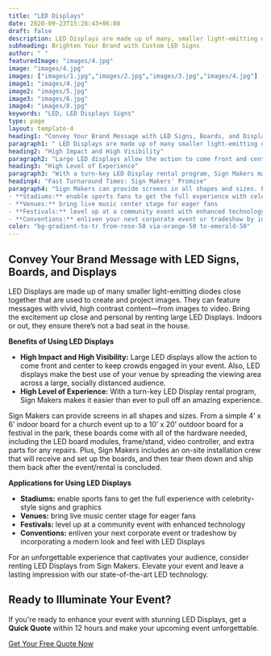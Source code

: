 ```yaml
---
title: "LED Displays"
date: 2020-09-23T15:28:43+06:00
draft: false
description: LED Displays are made up of many, smaller light-emitting diodes close together that are used to create and project images. They can feature messages with vivid, high contrast content—from images to video.
subheading: Brighten Your Brand with Custom LED Signs
author: " "
featuredImage: "images/4.jpg"
image: "images/4.jpg"
images: ["images/1.jpg","images/2.jpg","images/3.jpg","images/4.jpg"]
image1: "images/4.jpg"
image2: "images/5.jpg"
image3: "images/6.jpg"
image4: "images/8.jpg" 
keywords: "LED, LED Displays Signs"
type: page
layout: template-4
heading1: "Convey Your Brand Message with LED Signs, Boards, and Displays"
paragraph1: " LED Displays are made up of many smaller light-emitting diodes close together that are used to create and project images. They can feature messages with vivid, high contrast content—from images to video. Bring the excitement up close and personal by renting large LED Displays. Indoors or out, they ensure there’s not a bad seat in the house. "
heading2: "High Impact and High Visibility"
paragraph2: "Large LED displays allow the action to come front and center to keep crowds engaged in your event. Also, LED displays make the best use of your venue by spreading the viewing area across a large, socially distanced audience."
heading3: "High Level of Experience"
paragraph3: "With a turn-key LED Display rental program, Sign Makers makes it easier than ever to pull off an amazing experience."
heading4: "Fast Turnaround Times: Sign Makers' Promise"
paragraph4: "Sign Makers can provide screens in all shapes and sizes. From a simple 4’ x 6’ indoor board for a church event up to a 10’ x 20’ outdoor board for a festival in the park, these boards come with all of the hardware needed, including the LED board modules, frame/stand, video controller, and extra parts for any repairs. Plus, Sign Makers includes an on-site installation crew that will receive and set up the boards, and then tear them down and ship them back after the event/rental is concluded.Applications for Using LED Displays
- **Stadiums:** enable sports fans to get the full experience with celebrity-style signs and graphics
- **Venues:** bring live music center stage for eager fans
- **Festivals:** level up at a community event with enhanced technology
- **Conventions:** enliven your next corporate event or tradeshow by incorporating a modern look and feel with LED Displays. For an unforgettable experience that captivates your audience, consider renting LED Displays from Sign Makers. Elevate your event and leave a lasting impression with our state-of-the-art LED technology."
color: "bg-gradient-to-tr from-rose-50 via-orange-50 to-emerald-50"
---
```



## Convey Your Brand Message with LED Signs, Boards, and Displays

LED Displays are made up of many smaller light-emitting diodes close together that are used to create and project images. They can feature messages with vivid, high contrast content—from images to video. Bring the excitement up close and personal by renting large LED Displays. Indoors or out, they ensure there’s not a bad seat in the house.

**Benefits of Using LED Displays**
- **High Impact and High Visibility:** Large LED displays allow the action to come front and center to keep crowds engaged in your event. Also, LED displays make the best use of your venue by spreading the viewing area across a large, socially distanced audience.
- **High Level of Experience:** With a turn-key LED Display rental program, Sign Makers makes it easier than ever to pull off an amazing experience.

Sign Makers can provide screens in all shapes and sizes. From a simple 4’ x 6’ indoor board for a church event up to a 10’ x 20’ outdoor board for a festival in the park, these boards come with all of the hardware needed, including the LED board modules, frame/stand, video controller, and extra parts for any repairs. Plus, Sign Makers includes an on-site installation crew that will receive and set up the boards, and then tear them down and ship them back after the event/rental is concluded.

**Applications for Using LED Displays**
- **Stadiums:** enable sports fans to get the full experience with celebrity-style signs and graphics
- **Venues:** bring live music center stage for eager fans
- **Festivals:** level up at a community event with enhanced technology
- **Conventions:** enliven your next corporate event or tradeshow by incorporating a modern look and feel with LED Displays

For an unforgettable experience that captivates your audience, consider renting LED Displays from Sign Makers. Elevate your event and leave a lasting impression with our state-of-the-art LED technology.

## Ready to Illuminate Your Event?

If you're ready to enhance your event with stunning LED Displays, get a **Quick Quote** within 12 hours and make your upcoming event unforgettable.

[Get Your Free Quote Now](/book-consultation/)
